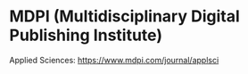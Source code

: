 # MDPI (Multidisciplinary Digital Publishing Institute)

Applied Sciences: https://www.mdpi.com/journal/applsci
